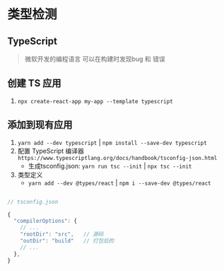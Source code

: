 # 类型检测

## TypeScript
> 微软开发的编程语言
> 可以在构建时发现bug 和 错误

## 创建 TS 应用
1. `npx create-react-app my-app --template typescript`

## 添加到现有应用
1. `yarn add --dev typescript` | `npm install --save-dev typescript`
2. 配置 TypeScript 编译器   `https://www.typescriptlang.org/docs/handbook/tsconfig-json.html`
    - 生成tsconfig.json: `yarn run tsc --init` | `npx tsc --init`
3. 类型定义
    - `yarn add --dev @types/react` | `npm i --save-dev @types/react`

 

```ts

// tsconfig.json

{
  "compilerOptions": {
    // ...
    "rootDir": "src",   // 源码
    "outDir": "build"   // 打包后的
    // ...
  },
}
```